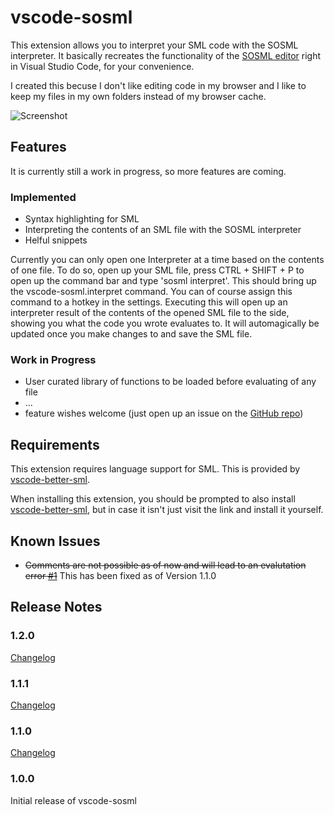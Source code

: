 # vscode-sosml

This extension allows you to interpret your SML code with the SOSML interpreter.
It basically recreates the functionality of the [SOSML editor](https://sosml.org/editor) right in Visual Studio Code, for your convenience.

I created this becuse I don't like editing code in my browser and I like to keep my files in my own folders instead of my browser cache.

![Screenshot](https://github.com/bmo-at/vscode-sosml/blob/master/static/screenshots/helloworld.png?raw=true)

## Features

It is currently still a work in progress, so more features are coming.

### Implemented

* Syntax highlighting for SML
* Interpreting the contents of an SML file with the SOSML interpreter
* Helful snippets

Currently you can only open one Interpreter at a time based on the contents of one file. To do so, open up your SML file, press CTRL + SHIFT + P to open up the command bar and type 'sosml interpret'. This should bring up the vscode-sosml.interpret command. You can of course assign this command to a hotkey in the settings.
Executing this will open up an interpreter result of the contents of the opened SML file to the side, showing you what the code you wrote evaluates to.
It will automagically be updated once you make changes to and save the SML file.

### Work in Progress

* User curated library of functions to be loaded before evaluating of any file
* ...
* feature wishes welcome (just open up an issue on the [GitHub repo](https://github.com/bmo-at/vscode-sosml/issues)) 

## Requirements

This extension requires language support for SML. This is provided by [vscode-better-sml](https://marketplace.visualstudio.com/items?itemName=stonebuddha.vscode-better-sml).

When installing this extension, you should be prompted to also install [vscode-better-sml](https://marketplace.visualstudio.com/items?itemName=stonebuddha.vscode-better-sml), but in case it isn't just visit the link and install it yourself.

## Known Issues

* ~~Comments are not possible as of now and will lead to an evalutation error [#1](https://github.com/bmo-at/vscode-sosml/issues/1)~~ This has been fixed as of Version 1.1.0

## Release Notes

### 1.2.0

[Changelog](https://github.com/bmo-at/vscode-sosml/blob/master/CHANGELOG.md#120---11102020)

### 1.1.1

[Changelog](https://github.com/bmo-at/vscode-sosml/blob/master/CHANGELOG.md#111---1192020)

### 1.1.0

[Changelog](https://github.com/bmo-at/vscode-sosml/blob/master/CHANGELOG.md#110---1182020)

### 1.0.0

Initial release of vscode-sosml
